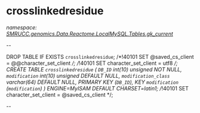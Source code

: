 ﻿# crosslinkedresidue
_namespace: [SMRUCC.genomics.Data.Reactome.LocalMySQL.Tables.gk_current](./index.md)_

--
 
 DROP TABLE IF EXISTS `crosslinkedresidue`;
 /*!40101 SET @saved_cs_client = @@character_set_client */;
 /*!40101 SET character_set_client = utf8 */;
 CREATE TABLE `crosslinkedresidue` (
 `DB_ID` int(10) unsigned NOT NULL,
 `modification` int(10) unsigned DEFAULT NULL,
 `modification_class` varchar(64) DEFAULT NULL,
 PRIMARY KEY (`DB_ID`),
 KEY `modification` (`modification`)
 ) ENGINE=MyISAM DEFAULT CHARSET=latin1;
 /*!40101 SET character_set_client = @saved_cs_client */;
 
 --




